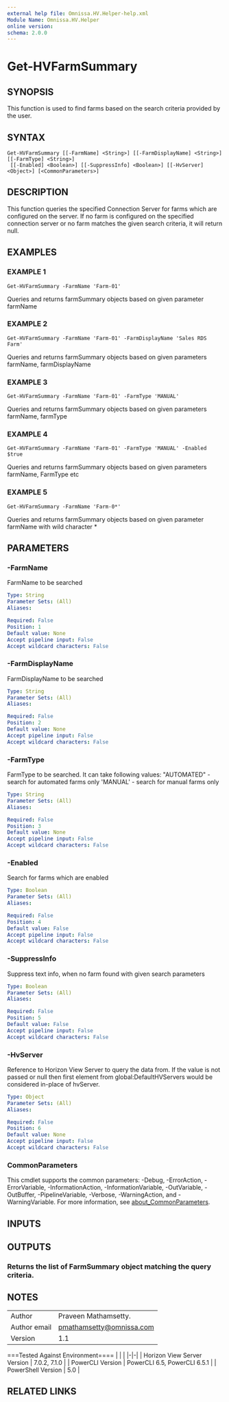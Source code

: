 ```yaml
---
external help file: Omnissa.HV.Helper-help.xml
Module Name: Omnissa.HV.Helper
online version:
schema: 2.0.0
---
```


# Get-HVFarmSummary

## SYNOPSIS
This function is used to find farms based on the search criteria provided by the user.

## SYNTAX

```
Get-HVFarmSummary [[-FarmName] <String>] [[-FarmDisplayName] <String>] [[-FarmType] <String>]
 [[-Enabled] <Boolean>] [[-SuppressInfo] <Boolean>] [[-HvServer] <Object>] [<CommonParameters>]
```

## DESCRIPTION
This function queries the specified Connection Server for farms which are configured on the server.
If no farm is configured on the specified connection server or no farm matches the given search criteria, it will return null.

## EXAMPLES

### EXAMPLE 1
```
Get-HVFarmSummary -FarmName 'Farm-01'
```

Queries and returns farmSummary objects based on given parameter farmName

### EXAMPLE 2
```
Get-HVFarmSummary -FarmName 'Farm-01' -FarmDisplayName 'Sales RDS Farm'
```

Queries and returns farmSummary objects based on given parameters farmName, farmDisplayName

### EXAMPLE 3
```
Get-HVFarmSummary -FarmName 'Farm-01' -FarmType 'MANUAL'
```

Queries and returns farmSummary objects based on given parameters farmName, farmType

### EXAMPLE 4
```
Get-HVFarmSummary -FarmName 'Farm-01' -FarmType 'MANUAL' -Enabled $true
```

Queries and returns farmSummary objects based on given parameters farmName, FarmType etc

### EXAMPLE 5
```
Get-HVFarmSummary -FarmName 'Farm-0*'
```

Queries and returns farmSummary objects based on given parameter farmName with wild character *

## PARAMETERS

### -FarmName
FarmName to be searched

```yaml
Type: String
Parameter Sets: (All)
Aliases:

Required: False
Position: 1
Default value: None
Accept pipeline input: False
Accept wildcard characters: False
```

### -FarmDisplayName
FarmDisplayName to be searched

```yaml
Type: String
Parameter Sets: (All)
Aliases:

Required: False
Position: 2
Default value: None
Accept pipeline input: False
Accept wildcard characters: False
```

### -FarmType
FarmType to be searched.
It can take following values:
"AUTOMATED"	- search for automated farms only
'MANUAL' - search for manual farms only

```yaml
Type: String
Parameter Sets: (All)
Aliases:

Required: False
Position: 3
Default value: None
Accept pipeline input: False
Accept wildcard characters: False
```

### -Enabled
Search for farms which are enabled

```yaml
Type: Boolean
Parameter Sets: (All)
Aliases:

Required: False
Position: 4
Default value: False
Accept pipeline input: False
Accept wildcard characters: False
```

### -SuppressInfo
Suppress text info, when no farm found with given search parameters

```yaml
Type: Boolean
Parameter Sets: (All)
Aliases:

Required: False
Position: 5
Default value: False
Accept pipeline input: False
Accept wildcard characters: False
```

### -HvServer
Reference to Horizon View Server to query the data from.
If the value is not passed or null then first element from global:DefaultHVServers would be considered in-place of hvServer.

```yaml
Type: Object
Parameter Sets: (All)
Aliases:

Required: False
Position: 6
Default value: None
Accept pipeline input: False
Accept wildcard characters: False
```

### CommonParameters
This cmdlet supports the common parameters: -Debug, -ErrorAction, -ErrorVariable, -InformationAction, -InformationVariable, -OutVariable, -OutBuffer, -PipelineVariable, -Verbose, -WarningAction, and -WarningVariable. For more information, see [about_CommonParameters](http://go.microsoft.com/fwlink/?LinkID=113216).

## INPUTS

## OUTPUTS

### Returns the list of FarmSummary object matching the query criteria.
## NOTES
| | |
|-|-|
| Author | Praveen Mathamsetty. |
| Author email | pmathamsetty@omnissa.com |
| Version | 1.1 |

===Tested Against Environment====
| | |
|-|-|
| Horizon View Server Version | 7.0.2, 7.1.0 |
| PowerCLI Version | PowerCLI 6.5, PowerCLI 6.5.1 |
| PowerShell Version | 5.0 |

## RELATED LINKS
